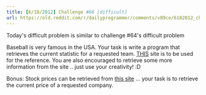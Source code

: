```yaml
---
title: [6/18/2012] Challenge #66 [difficult]
url: https://old.reddit.com/r/dailyprogrammer/comments/v89ce/6182012_challenge_66_difficult/
---
```


Today's difficult problem is similar to challenge #64's difficult problem


Baseball is very famous in the USA. Your task is write a program that retrieves the current statistic for a requested team. [THIS](http://www.baseball-reference.com/) site is to be used for the reference. You are also encouraged to retrieve some more information from the site .. just use your creativity! :D

Bonus: Stock prices can be retrieved from [this site](http://finance.yahoo.com/) ... your task is to retrieve the current price of a requested company.  

